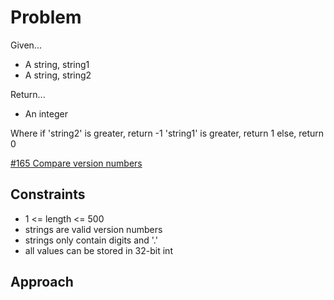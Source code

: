 
# Problem
Given...
- A string, string1
- A string, string2

Return...
- An integer

Where if 
'string2' is greater, return -1
'string1' is greater, return 1
else, return 0

[\#165 Compare version numbers](https://leetcode.com/problems/compare-version-numbers/description/)

## Constraints
- 1 <= length <= 500
- strings are valid version numbers
- strings only contain digits and '.'
- all values can be stored in 32-bit int

## Approach

